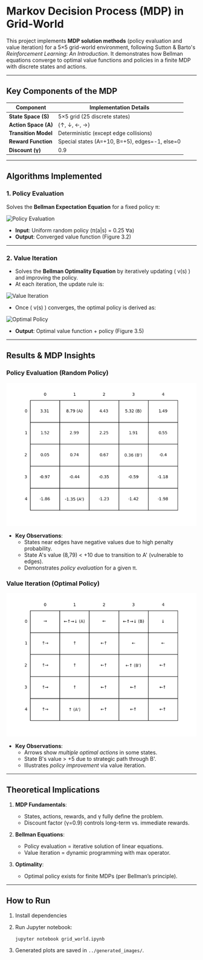 # **Markov Decision Process (MDP) in Grid-World**
This project implements **MDP solution methods** (policy evaluation and value iteration) for a 5×5 grid-world environment, following Sutton & Barto's *Reinforcement Learning: An Introduction*. It demonstrates how Bellman equations converge to optimal value functions and policies in a finite MDP with discrete states and actions.

---

## **Key Components of the MDP**  
| Component          | Implementation Details                              |
|--------------------|----------------------------------------------------|
| **State Space (S)** | 5×5 grid (25 discrete states)                     |
| **Action Space (A)** | {↑, ↓, ←, →}                                      |
| **Transition Model** | Deterministic (except edge collisions)            |
| **Reward Function** | Special states (A=+10, B=+5), edges=-1, else=0    |
| **Discount (γ)**    | 0.9                                               |

---

## **Algorithms Implemented**

### **1. Policy Evaluation**  
Solves the **Bellman Expectation Equation** for a fixed policy π:


![Policy Evaluation](https://latex.codecogs.com/svg.image?\color{cyan}v_\pi(s)%20=%20\sum_a%20\pi(a|s)%20\sum_{s'}%20p(s'|s,a)%20[r%20+%20\gamma%20v_\pi(s')])


- **Input**: Uniform random policy (π(a|s) = 0.25 ∀a)  
- **Output**: Converged value function (Figure 3.2) 
---

### **2. Value Iteration**  
- Solves the **Bellman Optimality Equation** by iteratively updating \( v(s) \) and improving the policy.
- At each iteration, the update rule is:

![Value Iteration](https://latex.codecogs.com/svg.image?\color{cyan}v(s)%20\leftarrow%20\max_a%20\sum_{s'}%20p(s'|s,a)%20[r%20+%20\gamma%20v(s')])

- Once \( v(s) \) converges, the optimal policy is derived as:

![Optimal Policy](https://latex.codecogs.com/svg.image?\color{cyan}\pi_*(s)%20=%20\arg\max_a%20\sum_{s'}%20p(s'|s,a)%20[r%20+%20\gamma%20v_*(s')])

- **Output**: Optimal value function + policy (Figure 3.5)  

---

## **Results & MDP Insights**  
### **Policy Evaluation (Random Policy)**  
![Random Policy Values](generated_images/figure_3_2.png)  
- **Key Observations**:  
  - States near edges have negative values due to high penalty probability.  
  - State A's value (8,79) < +10 due to transition to A' (vulnerable to edges).  
  - Demonstrates *policy evaluation* for a given π.  

### **Value Iteration (Optimal Policy)**  
![Optimal Policy](generated_images/figure_3_5_policy.png)  
- **Key Observations**:  
  - Arrows show *multiple optimal actions* in some states.  
  - State B's value > +5 due to strategic path through B'.  
  - Illustrates *policy improvement* via value iteration.  



---

## **Theoretical Implications**  
1. **MDP Fundamentals**:  
   - States, actions, rewards, and γ fully define the problem.  
   - Discount factor (γ=0.9) controls long-term vs. immediate rewards.  

2. **Bellman Equations**:  
   - Policy evaluation = iterative solution of linear equations.  
   - Value iteration = dynamic programming with max operator.  

3. **Optimality**:  
   - Optimal policy exists for finite MDPs (per Bellman’s principle).  

---

## **How to Run**  
1. Install dependencies

2. Run Jupyter notebook:  
   ```bash
   jupyter notebook grid_world.ipynb
   ```
3. Generated plots are saved in `../generated_images/`.
